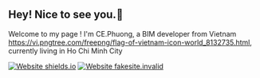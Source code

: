 ## Hey! Nice to see you.🙌
Welcome to my page !
I'm CE.Phuong, a BIM developer from Vietnam https://vi.pngtree.com/freepng/flag-of-vietnam-icon-world_8132735.html, currently living in Ho Chi Minh City

[![Website shields.io](https://img.shields.io/website-up-down-green-red/http/shields.io.svg)](https://www.facebook.com/vuontoituonglai28/)
[![Website fakesite.invalid](https://img.shields.io/website-up-down-green-red/http/fakesite.invalid.svg)](http://fakesite.invalid/)

<!--
**PYTHINKS/PYTHINKS** is a ✨ _special_ ✨ repository because its `README.md` (this file) appears on your GitHub profile.

Here are some ideas to get you started:

- 🔭 I’m currently working on ...
- 🌱 I’m currently learning ...
- 👯 I’m looking to collaborate on ...
- 🤔 I’m looking for help with ...
- 💬 Ask me about ...
- 📫 How to reach me: ...
- 😄 Pronouns: ...
- ⚡ Fun fact: ...
-->
